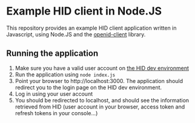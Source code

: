 # Example HID client in Node.JS

This repository provides an example HID client application written in Javascript, using Node.JS and the [openid-client](https://www.npmjs.com/package/openid-client) library.

## Running the application

1. Make sure you have a valid user account on [the HID dev environment](https://api.dev.humanitarian.id)
2. Run the application using `node index.js`
3. Point your browser to http://localhost:3000. The application should redirect you to the login page on the HID dev environment.
4. Log in using your user account
5. You should be redirected to localhost, and should see the information retrieved from HID (user account in your browser, access token and refresh tokens in your console...)
